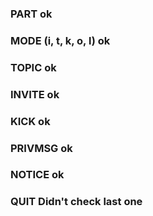 
### PART ok
### MODE (i, t, k, o, l) ok
### TOPIC ok
### INVITE ok
### KICK ok
### PRIVMSG ok
### NOTICE ok
### QUIT Didn't check last one
### 
